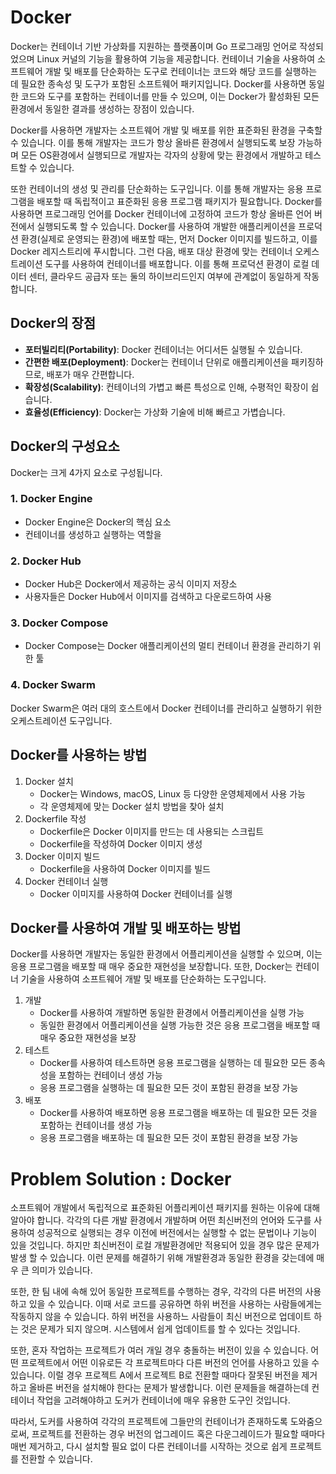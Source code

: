 # Docker

Docker는 컨테이너 기반 가상화를 지원하는 플랫폼이며 Go 프로그래밍 언어로 작성되었으며 Linux 커널의 기능을 활용하여 기능을 제공합니다.  컨테이너 기술을 사용하여 소프트웨어 개발 및 배포를 단순화하는 도구로 컨테이너는 코드와 해당 코드를 실행하는 데 필요한 종속성 및 도구가 포함된 소프트웨어 패키지입니다. Docker를 사용하면 동일한 코드와 도구를 포함하는 컨테이너를 만들 수 있으며, 이는 Docker가 활성화된 모든 환경에서 동일한 결과를 생성하는 장점이 있습니다.

Docker를 사용하면 개발자는 소프트웨어 개발 및 배포를 위한 표준화된 환경을 구축할 수 있습니다. 이를 통해 개발자는 코드가 항상 올바른 환경에서 실행되도록 보장 가능하며 모든 OS환경에서 실행되므로 개발자는 각자의 상황에 맞는 환경에서 개발하고 테스트할 수 있습니다.

또한 컨테이너의 생성 및 관리를 단순화하는 도구입니다. 이를 통해 개발자는 응용 프로그램을 배포할 때 독립적이고 표준화된 응용 프로그램 패키지가 필요합니다. Docker를 사용하면 프로그래밍 언어를 Docker 컨테이너에 고정하여 코드가 항상 올바른 언어 버전에서 실행되도록 할 수 있습니다. Docker를 사용하여 개발한 애플리케이션을 프로덕션 환경(실제로 운영되는 환경)에 배포할 때는, 먼저 Docker 이미지를 빌드하고, 이를 Docker 레지스트리에 푸시합니다. 그런 다음, 배포 대상 환경에 맞는 컨테이너 오케스트레이션 도구를 사용하여 컨테이너를 배포합니다. 이를 통해 프로덕션 환경이 로컬 데이터 센터, 클라우드 공급자 또는 둘의 하이브리드인지 여부에 관계없이 동일하게 작동합니다.

## Docker의 장점

- **포터빌리티(Portability)**: Docker 컨테이너는 어디서든 실행될 수 있습니다.
- **간편한 배포(Deployment)**: Docker는 컨테이너 단위로 애플리케이션을 패키징하므로, 배포가 매우 간편합니다.
- **확장성(Scalability)**: 컨테이너의 가볍고 빠른 특성으로 인해, 수평적인 확장이 쉽습니다.
- **효율성(Efficiency)**: Docker는 가상화 기술에 비해 빠르고 가볍습니다.

## Docker의 구성요소

Docker는 크게 4가지 요소로 구성됩니다.

### 1. Docker Engine

- Docker Engine은 Docker의 핵심 요소
- 컨테이너를 생성하고 실행하는 역할을

### 2. Docker Hub

- Docker Hub은 Docker에서 제공하는 공식 이미지 저장소
- 사용자들은 Docker Hub에서 이미지를 검색하고 다운로드하여 사용

### 3. Docker Compose

- Docker Compose는 Docker 애플리케이션의 멀티 컨테이너 환경을 관리하기 위한 툴

### 4. Docker Swarm

Docker Swarm은 여러 대의 호스트에서 Docker 컨테이너를 관리하고 실행하기 위한 오케스트레이션 도구입니다.
## Docker를 사용하는 방법

1. Docker 설치
   - Docker는 Windows, macOS, Linux 등 다양한 운영체제에서 사용 가능
   - 각 운영체제에 맞는 Docker 설치 방법을 찾아 설치
2. Dockerfile 작성
   - Dockerfile은 Docker 이미지를 만드는 데 사용되는 스크립트
   - Dockerfile을 작성하여 Docker 이미지 생성
3. Docker 이미지 빌드
   - Dockerfile을 사용하여 Docker 이미지를 빌드
4. Docker 컨테이너 실행
   - Docker 이미지를 사용하여 Docker 컨테이너를 실행

## Docker를 사용하여 개발 및 배포하는 방법
Docker를 사용하면 개발자는 동일한 환경에서 어플리케이션을 실행할 수 있으며, 이는 응용 프로그램을 배포할 때 매우 중요한 재현성을 보장합니다. 또한, Docker는 컨테이너 기술을 사용하여 소프트웨어 개발 및 배포를 단순화하는 도구입니다.

1. 개발
   - Docker를 사용하여 개발하면 동일한 환경에서 어플리케이션을 실행 가능
   - 동일한 환경에서 어플리케이션을 실행 가능한 것은 응용 프로그램을 배포할 때 매우 중요한 재현성을 보장
2. 테스트
   - Docker를 사용하여 테스트하면 응용 프로그램을 실행하는 데 필요한 모든 종속성을 포함하는 컨테이너 생성 가능
   - 응용 프로그램을 실행하는 데 필요한 모든 것이 포함된 환경을 보장 가능 
3. 배포
   - Docker를 사용하여 배포하면 응용 프로그램을 배포하는 데 필요한 모든 것을 포함하는 컨테이너를 생성 가능
   - 응용 프로그램을 배포하는 데 필요한 모든 것이 포함된 환경을 보장 가능

# Problem Solution : Docker
소프트웨어 개발에서 독립적으로 표준화된 어플리케이션 패키지를 원하는 이유에 대해 알아야 합니다. 각각의 다른 개발 환경에서 개발하며 어떤 최신버전의 언어와 도구를 사용하여 성공적으로 실행되는 경우 이전에 버전에서는 실행할 수 없는 문법이나 기능이 있을 것입니다. 하지만 최신버전이 로컬 개발환경에만 적용되어 있을 경우 많은 문제가 발생 할 수 있습니다. 이런 문제를 해결하기 위해 개발환경과 동일한 환경을 갖는데에 매우 큰 의미가 있습니다.

또한, 한 팀 내에 속해 있어 동일한 프로젝트를 수행하는 경우, 각각의 다른 버전의 사용하고 있을 수 있습니다. 이때 서로 코드를 공유하면 하위 버전을 사용하는 사람들에게는 작동하지 않을 수 있습니다. 하위 버전을 사용하느 사람들이 최신 버전으로 업데이트 하는 것은 문제가 되지 않으며. 시스템에서 쉽게 업데이트를 할 수 있다는 것입니다.

또한, 혼자 작업하는 프로젝트가 여러 개일 경우 충돌하는 버전이 있을 수 있습니다. 어떤 프로젝트에서 어떤 이유로든 각 프로젝트마다 다른 버전의 언어를 사용하고 있을 수 있습니다. 이럴 경우 프로젝트 A에서 프로젝트 B로 전환할 때마다 잘못된 버전을 제거하고 올바른 버전을 설치해야 한다는 문제가 발생합니다. 이런 문제들을 해결하는데 컨테이너 작업을 고려해야하고 도커가 컨테이너에 매우 유용한 도구인 것입니다.

따라서, 도커를 사용하여 각각의 프로젝트에 그들만의 컨테이너가 존재하도록 도와줌으로써, 프로젝트를 전환하는 경우 버전의 업그레이드 혹은 다운그레이드가 필요할 때마다 매번 제거하고, 다시 설치할 필요 없이 다른 컨테이너를 시작하는 것으로 쉽게 프로젝트를 전환할 수 있습니다.